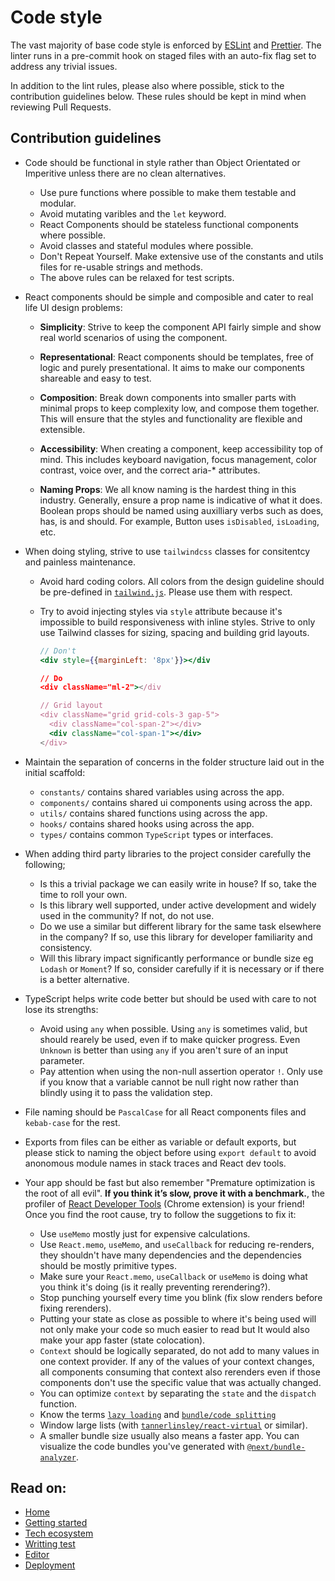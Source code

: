 # Code style

The vast majority of base code style is enforced by
[ESLint](https://eslint.org/) and [Prettier](https://prettier.io/). The linter
runs in a pre-commit hook on staged files with an auto-fix flag set to address
any trivial issues.

In addition to the lint rules, please also where possible, stick to the
contribution guidelines below. These rules should be kept in mind when reviewing
Pull Requests.

## Contribution guidelines

- Code should be functional in style rather than Object Orientated or Imperitive
  unless there are no clean alternatives.

  - Use pure functions where possible to make them testable and modular.
  - Avoid mutating varibles and the `let` keyword.
  - React Components should be stateless functional components where possible.
  - Avoid classes and stateful modules where possible.
  - Don't Repeat Yourself. Make extensive use of the constants and utils files
    for re-usable strings and methods.
  - The above rules can be relaxed for test scripts.

- React components should be simple and composible and cater to real life UI
  design problems:

  - **Simplicity**: Strive to keep the component API fairly simple and show real
    world scenarios of using the component.
  - **Representational**: React components should be templates, free of logic
    and purely presentational. It aims to make our components shareable and easy
    to test.

  - **Composition**: Break down components into smaller parts with minimal props
    to keep complexity low, and compose them together. This will ensure that the
    styles and functionality are flexible and extensible.

  - **Accessibility**: When creating a component, keep accessibility top of
    mind. This includes keyboard navigation, focus management, color contrast,
    voice over, and the correct aria-\* attributes.

  - **Naming Props**: We all know naming is the hardest thing in this industry.
    Generally, ensure a prop name is indicative of what it does. Boolean props
    should be named using auxilliary verbs such as does, has, is and should. For
    example, Button uses `isDisabled`, `isLoading`, etc.

- When doing styling, strive to use `tailwindcss` classes for consitentcy and
  painless maintenance.

  - Avoid hard coding colors. All colors from the design guideline should be
    pre-defined in [`tailwind.js`](../tailwind.config.js). Please use them with
    respect.

  - Try to avoid injecting styles via `style` attribute because it's impossible
    to build responsiveness with inline styles. Strive to only use Tailwind
    classes for sizing, spacing and building grid layouts.

    ```jsx
    // Don't
    <div style={{marginLeft: '8px'}}></div

    // Do
    <div className="ml-2"></div

    // Grid layout
    <div className="grid grid-cols-3 gap-5">
      <div className="col-span-2"></div>
      <div className="col-span-1"></div>
    </div>
    ```

- Maintain the separation of concerns in the folder structure laid out in the
  initial scaffold:

  - `constants/` contains shared variables using across the app.
  - `components/` contains shared ui components using across the app.
  - `utils/` contains shared functions using across the app.
  - `hooks/` contains shared hooks using across the app.
  - `types/` contains common `TypeScript` types or interfaces.

- When adding third party libraries to the project consider carefully the
  following;

  - Is this a trivial package we can easily write in house? If so, take the time
    to roll your own.
  - Is this library well supported, under active development and widely used in
    the community? If not, do not use.
  - Do we use a similar but different library for the same task elsewhere in the
    company? If so, use this library for developer familiarity and consistency.
  - Will this library impact significantly performance or bundle size eg
    `Lodash` or `Moment`? If so, consider carefully if it is necessary or if
    there is a better alternative.

- TypeScript helps write code better but should be used with care to not lose
  its strengths:

  - Avoid using `any` when possible. Using `any` is sometimes valid, but should
    rearely be used, even if to make quicker progress. Even `Unknown` is better
    than using `any` if you aren't sure of an input parameter.
  - Pay attention when using the non-null assertion operator `!`. Only use if
    you know that a variable cannot be null right now rather than blindly using
    it to pass the validation step.

- File naming should be `PascalCase` for all React components files and
  `kebab-case` for the rest.

- Exports from files can be either as variable or default exports, but please
  stick to naming the object before using `export default` to avoid anonomous
  module names in stack traces and React dev tools.

- Your app should be fast but also remember "Premature optimization is the root
  of all evil". **If you think it’s slow, prove it with a benchmark.**, the
  profiler of
  [React Developer Tools](https://chrome.google.com/webstore/detail/react-developer-tools/fmkadmapgofadopljbjfkapdkoienihi)
  (Chrome extension) is your friend! Once you find the root cause, try to follow
  the suggetions to fix it:
  - Use `useMemo` mostly just for expensive calculations.
  - Use `React.memo`, `useMemo`, and `useCallback` for reducing re-renders, they
    shouldn't have many dependencies and the dependencies should be mostly
    primitive types.
  - Make sure your `React.memo`, `useCallback` or `useMemo` is doing what you
    think it's doing (is it really preventing rerendering?).
  - Stop punching yourself every time you blink (fix slow renders before fixing
    rerenders).
  - Putting your state as close as possible to where it's being used will not
    only make your code so much easier to read but It would also make your app
    faster (state colocation).
  - `Context` should be logically separated, do not add to many values in one
    context provider. If any of the values of your context changes, all
    components consuming that context also rerenders even if those components
    don't use the specific value that was actually changed.
  - You can optimize `context` by separating the `state` and the `dispatch`
    function.
  - Know the terms
    [`lazy loading`](https://nextjs.org/docs/advanced-features/dynamic-import)
    and [`bundle/code splitting`](https://reactjs.org/docs/code-splitting.html)
  - Window large lists (with
    [`tannerlinsley/react-virtual`](https://github.com/tannerlinsley/react-virtual)
    or similar).
  - A smaller bundle size usually also means a faster app. You can visualize the
    code bundles you've generated with
    [`@next/bundle-analyzer`](https://www.npmjs.com/package/@next/bundle-analyzer).

## Read on:

- [Home](../README.md)
- [Getting started](./GETTING_STARTED.md)
- [Tech ecosystem](./TECH_ECOSYSTEM.md)
- [Writting test](./WRITING_TEST.md)
- [Editor](./EDITOR.md)
- [Deployment](./DEPLOYMENT.md)
